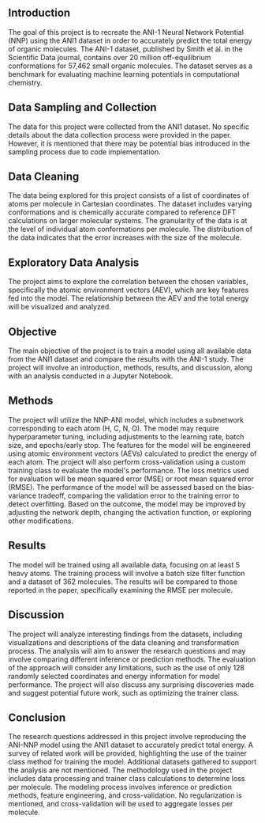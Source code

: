 ## Introduction
The goal of this project is to recreate the ANI-1 Neural Network Potential (NNP) using the ANI1 dataset in order to accurately predict the total energy of organic molecules. The ANI-1 dataset, published by Smith et al. in the Scientific Data journal, contains over 20 million off-equilibrium conformations for 57,462 small organic molecules. The dataset serves as a benchmark for evaluating machine learning potentials in computational chemistry.

## Data Sampling and Collection
The data for this project were collected from the ANI1 dataset. No specific details about the data collection process were provided in the paper. However, it is mentioned that there may be potential bias introduced in the sampling process due to code implementation.

## Data Cleaning
The data being explored for this project consists of a list of coordinates of atoms per molecule in Cartesian coordinates. The dataset includes varying conformations and is chemically accurate compared to reference DFT calculations on larger molecular systems. The granularity of the data is at the level of individual atom conformations per molecule. The distribution of the data indicates that the error increases with the size of the molecule.

## Exploratory Data Analysis
The project aims to explore the correlation between the chosen variables, specifically the atomic environment vectors (AEV), which are key features fed into the model. The relationship between the AEV and the total energy will be visualized and analyzed.

## Objective
The main objective of the project is to train a model using all available data from the ANI1 dataset and compare the results with the ANI-1 study. The project will involve an introduction, methods, results, and discussion, along with an analysis conducted in a Jupyter Notebook.

## Methods
The project will utilize the NNP-ANI model, which includes a subnetwork corresponding to each atom (H, C, N, O). The model may require hyperparameter tuning, including adjustments to the learning rate, batch size, and epochs/early stop. The features for the model will be engineered using atomic environment vectors (AEVs) calculated to predict the energy of each atom. The project will also perform cross-validation using a custom training class to evaluate the model's performance. The loss metrics used for evaluation will be mean squared error (MSE) or root mean squared error (RMSE). The performance of the model will be assessed based on the bias-variance tradeoff, comparing the validation error to the training error to detect overfitting. Based on the outcome, the model may be improved by adjusting the network depth, changing the activation function, or exploring other modifications.

## Results
The model will be trained using all available data, focusing on at least 5 heavy atoms. The training process will involve a batch size filter function and a dataset of 362 molecules. The results will be compared to those reported in the paper, specifically examining the RMSE per molecule.

## Discussion
The project will analyze interesting findings from the datasets, including visualizations and descriptions of the data cleaning and transformation process. The analysis will aim to answer the research questions and may involve comparing different inference or prediction methods. The evaluation of the approach will consider any limitations, such as the use of only 128 randomly selected coordinates and energy information for model performance. The project will also discuss any surprising discoveries made and suggest potential future work, such as optimizing the trainer class.

## Conclusion
The research questions addressed in this project involve reproducing the ANI-NNP model using the ANI1 dataset to accurately predict total energy. A survey of related work will be provided, highlighting the use of the trainer class method for training the model. Additional datasets gathered to support the analysis are not mentioned. The methodology used in the project includes data processing and trainer class calculations to determine loss per molecule. The modeling process involves inference or prediction methods, feature engineering, and cross-validation. No regularization is mentioned, and cross-validation will be used to aggregate losses per molecule.

